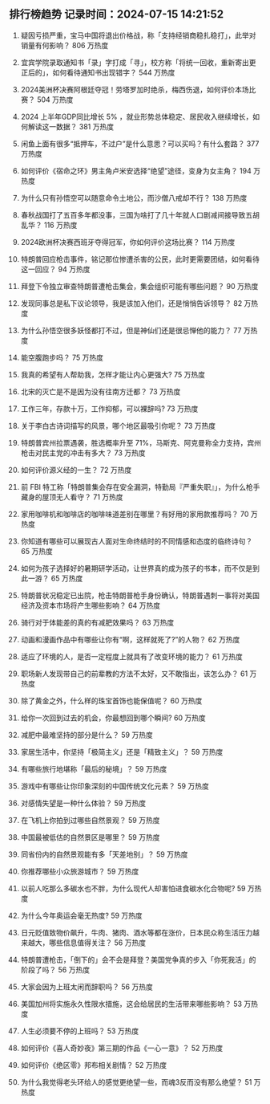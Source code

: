 
## 排行榜趋势 记录时间：2024-07-15 14:21:52
  
  1. 疑因亏损严重，宝马中国将退出价格战，称「支持经销商稳扎稳打」，此举对销量有何影响？ 806 万热度
    
  2. 宜宾学院录取通知书「录」字打成「寻」，校方称「将统一回收，重新寄出更正后的」，如何看待通知书出现错字？ 544 万热度
    
  3. 2024美洲杯决赛阿根廷夺冠！劳塔罗加时绝杀，梅西伤退，如何评价本场比赛？ 504 万热度
    
  4. 2024 上半年GDP同比增长 5% ，就业形势总体稳定、居民收入继续增长，如何解读这一数据？ 381 万热度
    
  5. 闲鱼上面有很多“抵押车，不过户”是什么意思？可以买吗？有什么套路？ 377 万热度
    
  6. 如何评价《宿命之环》男主角卢米安选择“绝望”途径，变身为女主角？ 194 万热度
    
  7. 为什么只有孙悟空可以随意命令土地公，而沙僧八戒却不行？ 138 万热度
    
  8. 春秋战国打了五百多年都没事，三国为啥打了几十年就人口剧减间接导致五胡乱华？ 116 万热度
    
  9. 2024欧洲杯决赛西班牙夺得冠军，你如何评价这场比赛？ 114 万热度
    
  10. 特朗普回应枪击事件，铭记那位惨遭杀害的公民，此时更需要团结，如何看待这一回应？ 94 万热度
    
  11. 拜登下令独立审查特朗普遭枪击集会，集会组织可能有哪些问题？ 90 万热度
    
  12. 发现同事总是私下议论领导，我是该加入他们，还是悄悄告诉领导？ 82 万热度
    
  13. 为什么孙悟空很多妖怪都打不过，但是神仙们还是很忌惮他的能力？ 77 万热度
    
  14. 能空腹跑步吗？ 75 万热度
    
  15. 我真的希望有人帮助我，怎样才能让内心更强大? 75 万热度
    
  16. 北宋的灭亡是不是因为没有往南方迁都？ 73 万热度
    
  17. 工作三年，存款十万，工作抑郁，可以裸辞吗? 73 万热度
    
  18. 关于李白古诗词描写的风景，哪个地区最吸引你呢？ 73 万热度
    
  19. 特朗普宾州拉票遇袭，胜选概率升至 71%，马斯克、阿克曼称全力支持，宾州枪击对民主党的冲击有多大？ 73 万热度
    
  20. 如何评价源义经的一生？ 72 万热度
    
  21. 前 FBI 特工称「特朗普集会存在安全漏洞，特勤局『严重失职』」，为什么枪手藏身的屋顶无人看守？ 71 万热度
    
  22. 家用咖啡机和咖啡店的咖啡味道差别在哪里？有好用的家用款推荐吗？ 70 万热度
    
  23. 你知道有哪些可以展现古人面对生命终结时的不同情感和态度的临终诗句？ 65 万热度
    
  24. 如何为孩子选择好的暑期研学活动，让世界真的成为孩子的书本，而不仅是到此一游？ 65 万热度
    
  25. 特朗普状况稳定已出院，枪击特朗普枪手身份确认，特朗普遇刺一事将对美国经济及资本市场将产生哪些影响？ 64 万热度
    
  26. 骑行对于体能差的真的有减肥效果吗？ 63 万热度
    
  27. 动画和漫画作品中有哪些让你有“啊，这样就死了?”的人物？ 62 万热度
    
  28. 适应了环境的人，是否一定程度上就具有了改变环境的能力？ 61 万热度
    
  29. 职场新人发现带自己的前辈教的方法不太好，又不敢指出，该怎么办？ 61 万热度
    
  30. 除了黄金之外，什么样的珠宝首饰也能保值呢？ 60 万热度
    
  31. 给你一次回到过去的机会，你最想回到哪个瞬间? 60 万热度
    
  32. 减肥中最难坚持的部分是什么？ 59 万热度
    
  33. 家居生活中，你坚持「极简主义」还是「精致主义」？ 59 万热度
    
  34. 有哪些旅行地堪称「最后的秘境」？ 59 万热度
    
  35. 游戏中有哪些让你印象深刻的中国传统文化元素？ 59 万热度
    
  36. 对感情失望是一种什么体验？ 59 万热度
    
  37. 在飞机上你拍到过哪些自然景观？ 59 万热度
    
  38. 中国最被低估的自然景区是哪里？ 59 万热度
    
  39. 同省份内的自然景观能有多「天差地别」？ 59 万热度
    
  40. 你推荐哪些小众旅游城市？ 59 万热度
    
  41. 以前人吃那么多碳水也不胖，为什么现代人却害怕进食碳水化合物呢? 59 万热度
    
  42. 为什么今年奥运会毫无热度? 59 万热度
    
  43. 日元贬值致物价飙升，牛肉、猪肉、酒水等都在涨价，日本民众称生活压力越来越大，哪些信息值得关注？ 56 万热度
    
  44. 特朗普遭枪击，「倒下的」会不会是拜登？美国党争真的步入「你死我活」的阶段了吗？ 56 万热度
    
  45. 大家会因为上班太闲而辞职吗？ 56 万热度
    
  46. 美国加州将实施永久性限水措施，这会给居民的生活带来哪些影响？ 53 万热度
    
  47. 人生必须要不停的上班吗？ 53 万热度
    
  48. 如何评价《喜人奇妙夜》第三期的作品《一心一意》？ 52 万热度
    
  49. 如何评价《绝区零》邦布相关剧情？ 52 万热度
    
  50. 为什么我觉得老头环给人的感觉更绝望一些，而魂3反而没有那么绝望？ 51 万热度
    